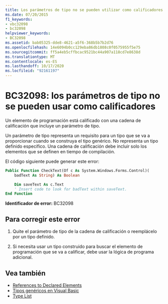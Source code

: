 ```yaml
---
title: Los parámetros de tipo no se pueden utilizar como calificadores
ms.date: 07/20/2015
f1_keywords:
- vbc32098
- bc32098
helpviewer_keywords:
- BC32098
ms.assetid: bab05325-dde8-4621-a5f6-368b5b7b2d76
ms.openlocfilehash: 14e6094b0cc129eba86db1808c0f0575955f5e75
ms.sourcegitcommit: ff5a4eb5cffbcac9521bc44a907a118cd7e8638d
ms.translationtype: MT
ms.contentlocale: es-ES
ms.lasthandoff: 10/17/2020
ms.locfileid: "92161197"
---
```

# <a name="bc32098-type-parameters-cannot-be-used-as-qualifiers"></a>BC32098: los parámetros de tipo no se pueden usar como calificadores

Un elemento de programación está calificado con una cadena de calificación que incluye un parámetro de tipo.

Un parámetro de tipo representa un requisito para un tipo que se va a proporcionar cuando se construya el tipo genérico. No representa un tipo definido específico. Una cadena de calificación debe incluir solo los elementos que se definen en tiempo de compilación.

El código siguiente puede generar este error:

```vb
Public Function CheckText(Of c As System.Windows.Forms.Control)(
    badText As String) As Boolean

    Dim saveText As c.Text
    ' Insert code to look for badText within saveText.
End Function
```

 **Identificador de error:** BC32098

## <a name="to-correct-this-error"></a>Para corregir este error

1. Quite el parámetro de tipo de la cadena de calificación o reemplácelo por un tipo definido.

2. Si necesita usar un tipo construido para buscar el elemento de programación que se va a calificar, debe usar la lógica de programa adicional.

## <a name="see-also"></a>Vea también

- [References to Declared Elements](../../programming-guide/language-features/declared-elements/references-to-declared-elements.md)
- [Tipos genéricos en Visual Basic](../../programming-guide/language-features/data-types/generic-types.md)
- [Type List](../statements/type-list.md)
